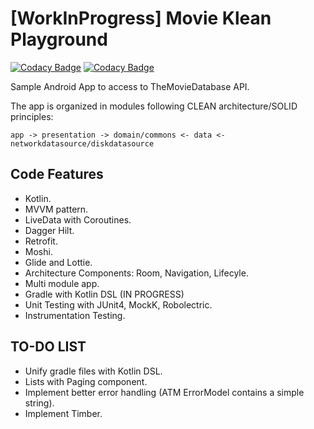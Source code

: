 # [WorkInProgress] Movie Klean Playground

[![Codacy Badge](https://api.codacy.com/project/badge/Grade/aa18f20faa4f45ecb4058a8ddb877fff)](https://app.codacy.com/manual/orioltobar/AndroidKlean?utm_source=github.com&utm_medium=referral&utm_content=orioltobar/AndroidKlean&utm_campaign=Badge_Grade_Dashboard)
[![Codacy Badge](https://api.codacy.com/project/badge/Grade/aa18f20faa4f45ecb4058a8ddb877fff)](https://app.codacy.com/manual/orioltobar/AndroidKlean?utm_source=github.com&utm_medium=referral&utm_content=orioltobar/AndroidKlean&utm_campaign=Badge_Grade_Dashboard)

Sample Android App to access to TheMovieDatabase API.

The app is organized in modules following CLEAN architecture/SOLID principles:
```
app -> presentation -> domain/commons <- data <- networkdatasource/diskdatasource
```

## Code Features

- Kotlin.
- MVVM pattern.
- LiveData with Coroutines.
- Dagger Hilt.
- Retrofit.
- Moshi.
- Glide and Lottie.
- Architecture Components: Room, Navigation, Lifecyle.
- Multi module app.
- Gradle with Kotlin DSL (IN PROGRESS)
- Unit Testing with JUnit4, MockK, Robolectric.
- Instrumentation Testing.

## TO-DO LIST
- Unify gradle files with Kotlin DSL.
- Lists with Paging component.
- Implement better error handling (ATM ErrorModel contains a simple string).
- Implement Timber.
